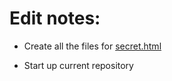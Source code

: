 # Edit notes: 
* Create all the files for [secret.html](https://github.com/memesgggopoop28/memesggopoop28.github.io/)

* Start up current repository

